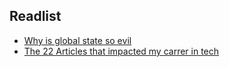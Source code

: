 ## Readlist
* [Why is global state so evil](https://softwareengineering.stackexchange.com/questions/148108/why-is-global-state-so-evil)
* [The 22 Articles that impacted my carrer in tech](https://typefully.com/thiagoghisi/the-22-articles-that-impacted-my-career-in-tech-1snkXtE)
